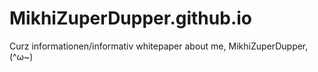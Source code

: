 # MikhiZuperDupper.github.io
Curz informationen/informativ whitepaper about me, MikhiZuperDupper, (^ω~)
